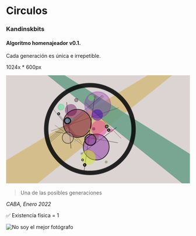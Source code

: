 # Circulos
### Kandinskbits
#### Algoritmo homenajeador v0.1. 

Cada generación es única e irrepetible.

1024x * 600px

![Una de las posibles generaciones](https://raw.githubusercontent.com/juanmiguells/circulos/main/circulos.png)

> Una de las posibles generaciones

*CABA, Enero 2022*

:white_check_mark: Existencia física = 1

![No soy el mejor fotógrafo](https://raw.githubusercontent.com/juanmiguells/circulos/main/circulos_photo.png)

